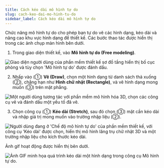 ```yaml
---
title: Cách kéo dài mô hình tự do
slug: cach-keo-dai-mo-hinh-tu-do
sidebar_label: Cách kéo dài mô hình tự do
---
```


Chức năng mô hình tự do cho phép bạn tự do vẽ các hình dạng, kéo dài và nâng cao khu vực hình dạng để thiết kế. Các bước thao tác được hiển thị trong các ảnh chụp màn hình bên dưới.

1. Trong giao diện thiết kế, vào **Mô hình tự do (Free modeling)**.

![Giao diện người dùng của phần mềm thiết kế sơ đồ tầng hiển thị bố cục phòng và tùy chọn 'Mô hình tự do' được đánh dấu.](https://storage.googleapis.com/jegavn_kb/images/0921167f-1706-4c17-84ec-8acfb732e722.png)

2. Nhấp vào (①) **Vẽ (Draw)**, chọn một hình dạng từ danh sách thả xuống (②), chẳng hạn như **Hình chữ nhật (Rectangle)**, và vẽ hình dạng mong muốn (③) trên mặt phẳng.

![Một người dùng tương tác với phần mềm mô hình hóa 3D, chọn các công cụ vẽ và đánh dấu một yếu tố đã vẽ.](https://storage.googleapis.com/jegavn_kb/images/7a2eb583-2fb5-4d78-95a8-9de0b0336d15.png)

3. Chọn công cụ (①) **Kéo dài (Stretch)**, sau đó chọn (③) mặt cần kéo dài và nhập giá trị mong muốn vào trường nhập liệu (②).

![Người dùng đang ở 'Chế độ mô hình tự do' của phần mềm thiết kế, với công cụ 'Kéo dài' được chọn, hiển thị mô hình lăng trụ chữ nhật 3D và một trường nhập liệu cho kích thước kéo dài.](https://storage.googleapis.com/jegavn_kb/images/a3637d91-6c92-486d-ad63-e0194b2d1a7f.png)

Ảnh gif hoạt động được hiển thị bên dưới.

![Ảnh GIF minh họa quá trình kéo dài một hình dạng trong công cụ Mô hình tự do.](https://storage.googleapis.com/jegavn_kb/images/c0af2b8f-27d0-4efa-9e73-dd93c523d2ce.gif)